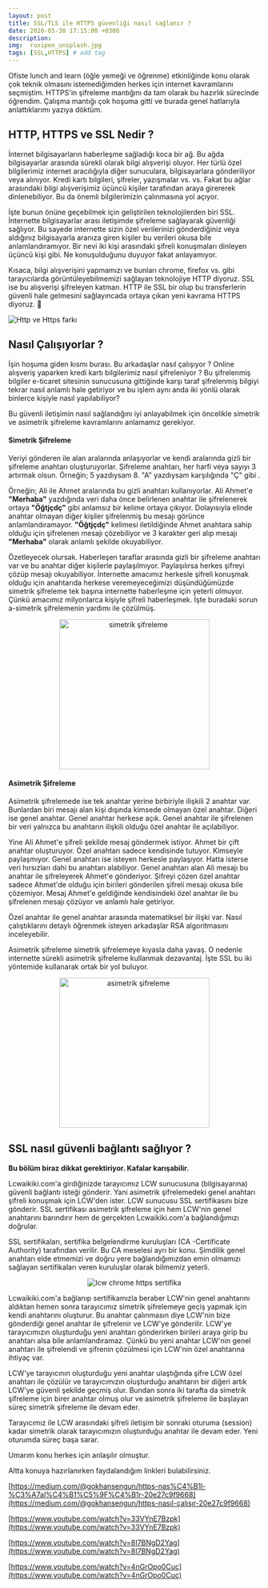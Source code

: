```yaml
---
layout: post
title: SSL/TLS ile HTTPS güvenliği nasıl sağlanır ? 
date: 2020-05-30 17:15:00 +0300
description: 
img:  ruxipen_unsplash.jpg
tags: [SSL,HTTPS] # add tag
---
```


Ofiste lunch and learn (öğle yemeği ve öğrenme) etkinliğinde konu olarak çok teknik olmasını istemediğimden herkes için internet kavramlarını seçmiştim. HTTPS'in şifreleme mantığını da tam olarak bu hazırlık sürecinde öğrendim. Çalışma mantığı çok hoşuma gitti ve burada genel hatlarıyla anlattıklarımı yazıya döktüm.

## HTTP, HTTPS ve SSL Nedir ? 

İnternet bilgisayarların haberleşme sağladığı koca bir ağ. Bu ağda bilgisayarlar arasında sürekli olarak bilgi alışverişi oluyor. Her türlü özel bilgilerimiz internet aracılığıyla diğer sunuculara, bilgisayarlara gönderiliyor veya alınıyor. Kredi kartı bilgileri, şifreler, yazışmalar vs. vs. Fakat bu ağlar arasındaki bilgi alışverişimiz üçüncü kişiler tarafından araya girererek dinlenebiliyor. Bu da önemli bilgilerimizin çalınmasına yol açıyor. 

İşte bunun önüne geçebilmek için geliştirilen teknolojilerden biri SSL. İnternette bilgisayarlar arası iletişimde şifreleme sağlayarak güvenliği sağlıyor. Bu sayede internette sizin özel verilerinizi gönderdiğiniz veya aldığınız bilgisayarla aranıza giren kişiler bu verileri okusa bile anlamlandıramıyor. Bir nevi iki kişi arasındaki şifreli konuşmaları dinleyen üçüncü kişi gibi. Ne konuşulduğunu duyuyor fakat anlayamıyor. 

Kısaca, bilgi alışverişini yapmamızı ve bunları chrome, firefox vs. gibi tarayıcılarda görüntüleyebilmemizi sağlayan teknolojiye HTTP diyoruz. SSL ise bu alışverişi şifreleyen katman. HTTP ile SSL bir olup bu transferlerin güvenli hale gelmesini sağlayıncada ortaya çıkan yeni kavrama HTTPS diyoruz.  :closed_lock_with_key:

<img src="{{site.baseurl}}/assets/img/ssl_https.png" alt="Http ve Https farkı"/>

## Nasıl Çalışıyorlar ?

İşin hoşuma giden kısmı burası. Bu arkadaşlar nasıl çalışıyor ? Online alışveriş yaparken kredi kartı bilgilerimiz nasıl şifreleniyor ? Bu şifrelenmiş bilgiler e-ticaret sitesinin sunucusuna gittiğinde karşı taraf şifrelenmiş bilgiyi tekrar nasıl anlamlı hale getiriyor ve bu işlem aynı anda iki yönlü olarak binlerce kişiyle nasıl yapılabiliyor?

Bu güvenli iletişimin nasıl sağlandığını iyi anlayabilmek için öncelikle simetrik ve asimetrik şifreleme kavramlarını anlamamız gerekiyor. 

#### Simetrik Şifreleme
Veriyi  gönderen  ile alan  aralarında anlaşıyorlar ve kendi aralarında gizli bir şifreleme anahtarı oluşturuyorlar. Şifreleme anahtarı,  her harfi veya sayıyı 3 artırmak olsun. Örneğin; 5 yazdıysam 8. "A" yazdıysam karşılığında "Ç" gibi .

Örneğin; Ali ile Ahmet aralarında bu gizli anahtarı kullanıyorlar. Ali Ahmet'e **"Merhaba"** yazdığında veri daha önce belirlenen anahtar ile şifrelenerek ortaya **"Öğtjçdç"** gibi anlamsız bir kelime ortaya çıkıyor. Dolayısıyla elinde anahtar olmayan diğer kişiler şifrelenmiş bu mesajı görünce anlamlandıramayor. **"Öğtjçdç"** kelimesi iletildiğinde Ahmet anahtara sahip olduğu için şifrelenen mesajı çözebiliyor ve 3 karakter geri alıp  mesajı **"Merhaba"** olarak anlamlı şekilde okuyabiliyor. 

Özetleyecek olursak. Haberleşen taraflar arasında gizli bir şifreleme anahtarı var ve bu anahtar diğer kişilerle paylaşılmıyor. Paylaşılırsa herkes şifreyi çözüp mesajı okuyabiliyor. İnternette amacımız herkesle şifreli konuşmak olduğu için anahtarıda herkese veremeyeceğimizi düşündüğümüzde simetrik şifreleme tek başına internette haberleşme için yeterli olmuyor. Çünkü amacımız milyonlarca kişiyle şifreli haberleşmek. İşte buradaki sorun a-simetrik şifrelemenin yardımı ile çözülmüş. 

<p align="center">
<img src="{{site.baseurl}}/assets/img/simetrik.png" alt="simetrik şifreleme" height = "300"/>
</p>


#### Asimetrik  Şifreleme
Asimetrik şifrelemede ise tek anahtar yerine birbiriyle ilişkili 2 anahtar var. Bunlardan biri mesajı alan kişi dışında kimsede olmayan özel anahtar. Diğeri ise genel anahtar. Genel anahtar herkese açık. Genel anahtar ile şifrelenen bir veri yalnızca bu anahtarın ilişkili olduğu özel anahtar ile açılabiliyor. 

Yine Ali Ahmet'e şifreli şekilde mesaj göndermek istiyor. Ahmet bir çift anahtar oluşturuyor. Özel anahtarı sadece kendisinde tutuyor. Kimseyle paylaşmıyor. Genel anahtarı ise isteyen herkesle paylaşıyor. Hatta isterse veri hırsızları dahi bu anahtarı alabiliyor. Genel anahtarı alan Ali mesajı bu anahtar ile şifreleyerek Ahmet'e gönderiyor. Şifreyi çözen özel anahtar sadece Ahmet'de olduğu için birileri gönderilen şifreli mesajı okusa bile çözemiyor. Mesaj Ahmet'e geldiğinde kendisindeki özel anahtar ile bu şifrelenen mesajı çözüyor ve anlamlı hale getiriyor. 

Özel anahtar ile genel anahtar arasında matematiksel bir ilişki var. Nasıl çalıştıklarını detaylı öğrenmek isteyen arkadaşlar RSA algoritmasını inceleyebilir. 

Asimetrik şifreleme simetrik şifrelemeye kıyasla daha yavaş. O nedenle internette sürekli asimetrik şifreleme kullanmak dezavantaj. İşte SSL bu iki yöntemide kullanarak ortak bir yol buluyor. 

<p align="center">
<img src="{{site.baseurl}}/assets/img/asimetrik.png" alt="asimetrik şifreleme" height = "300"/>
</p>

## SSL nasıl güvenli bağlantı sağlıyor ?
**Bu bölüm biraz dikkat gerektiriyor. Kafalar karışabilir.** 

Lcwaikiki.com'a girdiğinizde tarayıcımız LCW sunucusuna (bilgisayarına) güvenli bağlantı isteği gönderir. Yani asimetrik şifrelemedeki genel anahtarı şifreli konuşmak için LCW'den ister. LCW sunucusu SSL sertifikasını bize gönderir. SSL sertifikası asimetrik şifreleme için hem LCW'nin genel anahtarını barındırır hem de gerçekten Lcwaikiki.com'a bağlandığımızı doğrular.  

SSL sertifikaları,  sertifika belgelendirme kuruluşları (CA -Certificate Authority) tarafından verilir. Bu CA meselesi ayrı bir konu. Şimdilik genel anahtarı elde etmemizi ve doğru yere bağlandığımızdan emin olmamızı sağlayan sertifikaları veren kuruluşlar olarak bilmemiz yeterli. 

<p align="center">
<img src="{{site.baseurl}}/assets/img/lcw_sertifika.png" alt="lcw chrome https sertifika"/>
</p>

Lcwaikiki.com'a bağlanıp sertifikamızla beraber LCW'nin genel anahtarını aldıktan hemen sonra tarayıcımız simetrik şifrelemeye geçiş yapmak için kendi anahtarını oluşturur. Bu anahtar çalınmasın diye LCW'nin bize gönderdiği genel anahtar ile şifrelenir ve LCW'ye gönderilir. LCW'ye tarayıcımızın oluşturduğu yeni anahtarı gönderirken birileri araya girip bu anahtarı alsa bile anlamlandıramaz. Çünkü bu yeni anahtar LCW'nin genel anahtarı ile şifrelendi ve şifrenin çözülmesi için LCW'nin özel anahtarına ihtiyaç var.

LCW'ye tarayıcının oluşturduğu yeni anahtar ulaştığında şifre LCW özel anahtarı ile çözülür ve tarayıcımızın oluşturduğu anahtarın bir diğeri artık LCW'ye güvenli şekilde geçmiş olur. Bundan sonra iki tarafta da simetrik şifreleme için birer anahtar olmuş olur ve asimetrik şifreleme ile başlayan süreç simetrik şifreleme ile devam eder. 

Tarayıcımız ile LCW arasındaki şifreli iletişim bir sonraki oturuma (session) kadar simetrik olarak tarayıcımızın oluşturduğu anahtar ile devam eder. Yeni oturumda süreç başa sarar. 

Umarım konu herkes için anlaşılır olmuştur. 

Altta konuya hazırlanırken faydalandığım linkleri bulabilirsiniz. 

[https://medium.com/@gokhansengun/https-nas%C4%B1l-%C3%A7al%C4%B1%C5%9F%C4%B1r-20e27c9f9668](https://medium.com/@gokhansengun/https-nasıl-çalışır-20e27c9f9668)

[https://www.youtube.com/watch?v=33VYnE7Bzpk](https://www.youtube.com/watch?v=33VYnE7Bzpk)

[https://www.youtube.com/watch?v=8I7BNgD2Yag](https://www.youtube.com/watch?v=8I7BNgD2Yag)

[https://www.youtube.com/watch?v=4nGrOpo0Cuc](https://www.youtube.com/watch?v=4nGrOpo0Cuc)

